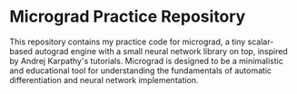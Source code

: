# Micrograd Practice Repository

This repository contains my practice code for micrograd, a tiny scalar-based autograd engine with a small neural network library on top, inspired by Andrej Karpathy's tutorials. Micrograd is designed to be a minimalistic and educational tool for understanding the fundamentals of automatic differentiation and neural network implementation.

